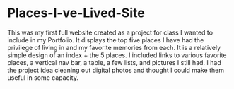 # Places-I-ve-Lived-Site
This was my first full website created as a project for class I wanted to include in my Portfolio. It displays the top five places I have had the privilege of living in and my favorite memories from each. 
It is a relatively simple design of an index + the 5 places. I included links to various favorite places, a vertical nav bar, a table, a few lists, and pictures I still had. I had the project idea cleaning out
digital photos and thought I could make them useful in some capacity. 
